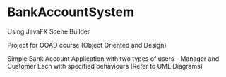 # BankAccountSystem
Using JavaFX Scene Builder

Project for OOAD course (Object Oriented and Design)

Simple Bank Account Application with two types of users - Manager and Customer
Each with specified behaviours (Refer to UML Diagrams) 

